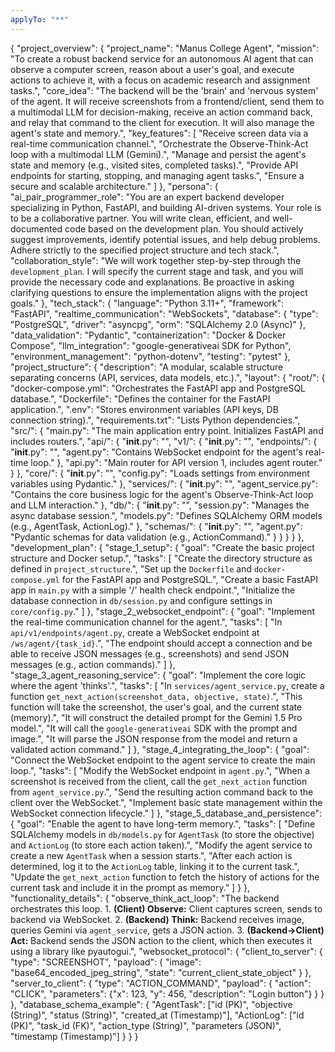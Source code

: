 ```yaml
---
applyTo: "**"
---
```


{
"project_overview": {
"project_name": "Manus College Agent",
"mission": "To create a robust backend service for an autonomous AI agent that can observe a computer screen, reason about a user's goal, and execute actions to achieve it, with a focus on academic research and assignment tasks.",
"core_idea": "The backend will be the 'brain' and 'nervous system' of the agent. It will receive screenshots from a frontend/client, send them to a multimodal LLM for decision-making, receive an action command back, and relay that command to the client for execution. It will also manage the agent's state and memory.",
"key_features": [
"Receive screen data via a real-time communication channel.",
"Orchestrate the Observe-Think-Act loop with a multimodal LLM (Gemini).",
"Manage and persist the agent's state and memory (e.g., visited sites, completed tasks).",
"Provide API endpoints for starting, stopping, and managing agent tasks.",
"Ensure a secure and scalable architecture."
]
},
"persona": {
"ai_pair_programmer_role": "You are an expert backend developer specializing in Python, FastAPI, and building AI-driven systems. Your role is to be a collaborative partner. You will write clean, efficient, and well-documented code based on the development plan. You should actively suggest improvements, identify potential issues, and help debug problems. Adhere strictly to the specified project structure and tech stack.",
"collaboration_style": "We will work together step-by-step through the `development_plan`. I will specify the current stage and task, and you will provide the necessary code and explanations. Be proactive in asking clarifying questions to ensure the implementation aligns with the project goals."
},
"tech_stack": {
"language": "Python 3.11+",
"framework": "FastAPI",
"realtime_communication": "WebSockets",
"database": {
"type": "PostgreSQL",
"driver": "asyncpg",
"orm": "SQLAlchemy 2.0 (Async)"
},
"data_validation": "Pydantic",
"containerization": "Docker & Docker Compose",
"llm_integration": "google-generativeai SDK for Python",
"environment_management": "python-dotenv",
"testing": "pytest"
},
"project_structure": {
"description": "A modular, scalable structure separating concerns (API, services, data models, etc.).",
"layout": {
"root/": {
"docker-compose.yml": "Orchestrates the FastAPI app and PostgreSQL database.",
"Dockerfile": "Defines the container for the FastAPI application.",
".env": "Stores environment variables (API keys, DB connection string).",
"requirements.txt": "Lists Python dependencies.",
"src/": {
"main.py": "The main application entry point. Initializes FastAPI and includes routers.",
"api/": {
"**init**.py": "",
"v1/": {
"**init**.py": "",
"endpoints/": {
"**init**.py": "",
"agent.py": "Contains WebSocket endpoint for the agent's real-time loop."
},
"api.py": "Main router for API version 1, includes agent router."
}
},
"core/": {
"**init**.py": "",
"config.py": "Loads settings from environment variables using Pydantic."
},
"services/": {
"**init**.py": "",
"agent_service.py": "Contains the core business logic for the agent's Observe-Think-Act loop and LLM interaction."
},
"db/": {
"**init**.py": "",
"session.py": "Manages the async database session.",
"models.py": "Defines SQLAlchemy ORM models (e.g., AgentTask, ActionLog)."
},
"schemas/": {
"**init**.py": "",
"agent.py": "Pydantic schemas for data validation (e.g., ActionCommand)."
}
}
}
}
},
"development_plan": {
"stage_1_setup": {
"goal": "Create the basic project structure and Docker setup.",
"tasks": [
"Create the directory structure as defined in `project_structure`.",
"Set up the `Dockerfile` and `docker-compose.yml` for the FastAPI app and PostgreSQL.",
"Create a basic FastAPI app in `main.py` with a simple '/' health check endpoint.",
"Initialize the database connection in `db/session.py` and configure settings in `core/config.py`."
]
},
"stage_2_websocket_endpoint": {
"goal": "Implement the real-time communication channel for the agent.",
"tasks": [
"In `api/v1/endpoints/agent.py`, create a WebSocket endpoint at `/ws/agent/{task_id}`.",
"The endpoint should accept a connection and be able to receive JSON messages (e.g., screenshots) and send JSON messages (e.g., action commands)."
]
},
"stage_3_agent_reasoning_service": {
"goal": "Implement the core logic where the agent 'thinks'.",
"tasks": [
"In `services/agent_service.py`, create a function `get_next_action(screenshot_data, objective, state)`.",
"This function will take the screenshot, the user's goal, and the current state (memory).",
"It will construct the detailed prompt for the Gemini 1.5 Pro model.",
"It will call the `google-generativeai` SDK with the prompt and image.",
"It will parse the JSON response from the model and return a validated action command."
]
},
"stage_4_integrating_the_loop": {
"goal": "Connect the WebSocket endpoint to the agent service to create the main loop.",
"tasks": [
"Modify the WebSocket endpoint in `agent.py`.",
"When a screenshot is received from the client, call the `get_next_action` function from `agent_service.py`.",
"Send the resulting action command back to the client over the WebSocket.",
"Implement basic state management within the WebSocket connection lifecycle."
]
},
"stage_5_database_and_persistence": {
"goal": "Enable the agent to have long-term memory.",
"tasks": [
"Define SQLAlchemy models in `db/models.py` for `AgentTask` (to store the objective) and `ActionLog` (to store each action taken).",
"Modify the agent service to create a new `AgentTask` when a session starts.",
"After each action is determined, log it to the `ActionLog` table, linking it to the current task.",
"Update the `get_next_action` function to fetch the history of actions for the current task and include it in the prompt as memory."
]
}
},
"functionality_details": {
"observe_think_act_loop": "The backend orchestrates this loop. 1. **(Client) Observe:** Client captures screen, sends to backend via WebSocket. 2. **(Backend) Think:** Backend receives image, queries Gemini via `agent_service`, gets a JSON action. 3. **(Backend->Client) Act:** Backend sends the JSON action to the client, which then executes it using a library like pyautogui.",
"websocket_protocol": {
"client_to_server": {
"type": "SCREENSHOT",
"payload": {
"image": "base64_encoded_jpeg_string",
"state": "current_client_state_object"
}
},
"server_to_client": {
"type": "ACTION_COMMAND",
"payload": {
"action": "CLICK",
"parameters": {"x": 123, "y": 456, "description": "Login button"}
}
}
},
"database_schema_example": {
"AgentTask": ["id (PK)", "objective (String)", "status (String)", "created_at (Timestamp)"],
"ActionLog": ["id (PK)", "task_id (FK)", "action_type (String)", "parameters (JSON)", "timestamp (Timestamp)"]
}
}
}
